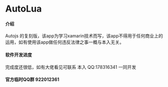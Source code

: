 # AutoLua

#### 介绍
Autojs 的复刻版，该app为学习xamarin技术而写，该app不得用于任何商业上的运用，如有使用该app做任何违反法律之事一概与本入无关。

#### 软件开发进度
完成度还很低，如有大佬看见可联系 本入 QQ:178316341 一同开发

#### 官方临时QQ群 922012361
